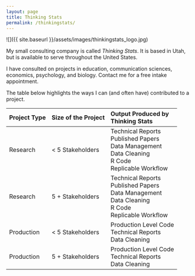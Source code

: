 ```yaml
---
layout: page
title: Thinking Stats
permalink: /thinkingstats/
---
```


![]({{ site.baseurl }}/assets/images/thinkingstats_logo.jpg)

My small consulting company is called *Thinking Stats*. It is based in Utah, but is available to serve throughout the United States.

I have consulted on projects in education, communication sciences, economics, psychology, and biology. Contact me for a free intake appointment.

The table below highlights the ways I can (and often have) contributed to a project.

<table>
 <thead>
  <tr>
   <th style="text-align:left;"> Project Type </th>
   <th style="text-align:left;"> Size of the Project </th>
   <th style="text-align:left;"> Output Produced by<br>Thinking Stats </th>
  </tr>
 </thead>
<tbody>
  <tr>
   <td style="text-align:left;"> Research </td>
   <td style="text-align:left;"> &lt; 5 Stakeholders </td>
   <td style="text-align:left;"> Technical Reports<br>Published Papers<br>Data Management<br>Data Cleaning<br>R Code<br>Replicable Workflow </td>
  </tr>
  <tr>
   <td style="text-align:left;"> Research </td>
   <td style="text-align:left;"> 5 + Stakeholders </td>
   <td style="text-align:left;"> Technical Reports<br>Published Papers<br>Data Management<br>Data Cleaning<br>R Code<br>Replicable Workflow </td>
  </tr>
  <tr>
   <td style="text-align:left;"> Production </td>
   <td style="text-align:left;"> &lt; 5 Stakeholders </td>
   <td style="text-align:left;"> Production Level Code<br>Technical Reports<br>Data Cleaning </td>
  </tr>
  <tr>
   <td style="text-align:left;"> Production </td>
   <td style="text-align:left;"> 5 + Stakeholders </td>
   <td style="text-align:left;"> Production Level Code<br>Technical Reports<br>Data Cleaning </td>
  </tr>
</tbody>
</table>
